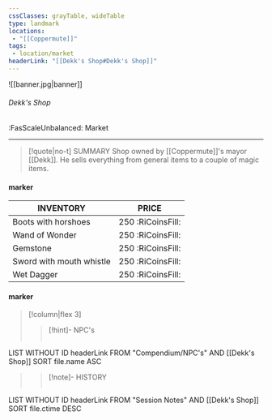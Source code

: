 ```yaml
---
cssClasses: grayTable, wideTable
type: landmark
locations:
 - "[[Coppermute]]"
tags:
 - location/market
headerLink: "[[Dekk's Shop#Dekk's Shop]]"
---
```


![[banner.jpg|banner]]
###### Dekk's Shop
<span class="sub2">:FasScaleUnbalanced: Market</span>
___

> [!quote|no-t] SUMMARY
>Shop owned by [[Coppermute]]'s mayor [[Dekk]].  He sells everything from general items to a couple of magic items.

#### marker
| INVENTORY                  | PRICE |
| -------------------------- | ----- |
| Boots with horshoes | 250 <span class="goldcoin">:RiCoinsFill:</span>  |
| Wand of Wonder | 250 <span class="silvercoin">:RiCoinsFill:</span>   |
| Gemstone | 250 <span class="coppercoin">:RiCoinsFill:</span>  |
| Sword with mouth whistle | 250 <span class="goldcoin">:RiCoinsFill:</span>  |
| Wet Dagger | 250 <span class="goldcoin">:RiCoinsFill:</span>  |

<span class="clearfix"></span>

#### marker
> [!column|flex 3]
> > [!hint]-  NPC's
> >```dataview
LIST WITHOUT ID headerLink
FROM "Compendium/NPC's" AND [[Dekk's Shop]]
SORT file.name ASC
> 
>> [!note]- HISTORY
>>```dataview
LIST WITHOUT ID headerLink
FROM "Session Notes" AND [[Dekk's Shop]]
SORT file.ctime DESC